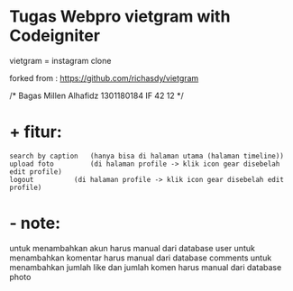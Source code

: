 # Tugas Webpro vietgram with Codeigniter

vietgram = instagram clone

forked from : https://github.com/richasdy/vietgram


/*
	Bagas Millen Alhafidz
	1301180184
	IF 42 12
*/

# + fitur:
	search by caption 	(hanya bisa di halaman utama (halaman timeline))
	upload foto 		(di halaman profile -> klik icon gear disebelah edit profile)
	logout 			(di halaman profile -> klik icon gear disebelah edit profile)


# - note:
untuk menambahkan akun harus manual dari database user
untuk menambahkan komentar harus manual dari database comments
untuk menambahkan jumlah like dan jumlah komen harus manual dari database photo


